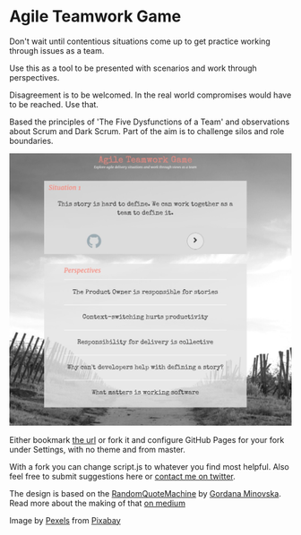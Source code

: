 # Agile Teamwork Game

Don't wait until contentious situations come up to get practice working through issues as a team.

Use this as a tool to be presented with scenarios and work through perspectives.

Disagreement is to be welcomed. In the real world compromises would have to be reached. Use that.

Based the principles of 'The Five Dysfunctions of a Team' and observations about Scrum and Dark Scrum. Part of the aim is to challenge silos and role boundaries.

![Snapshot Image](images/final.jpg)

Either bookmark [the url](https://ryandawsonuk.github.io/AgileTeamworkGame/) or fork it and configure GitHub Pages for your fork under Settings, with no theme and from master.

With a fork you can change script.js to whatever you find most helpful. Also feel free to submit suggestions here or [contact me on twitter](https://twitter.com/ryandawsongb).

The design is based on the [RandomQuoteMachine](https://github.com/gminovska/RandomQuoteMachine) by [Gordana Minovska](https://github.com/gminovska). Read more about the making of that [on medium](https://medium.com/@allsavant/how-i-made-random-quote-machine-dd2933360c95) 

Image by [Pexels](https://pixabay.com/users/Pexels-2286921/?utm_source=link-attribution&amp;utm_medium=referral&amp;utm_campaign=image&amp;utm_content=1835847) from [Pixabay](https://pixabay.com/?utm_source=link-attribution&amp;utm_medium=referral&amp;utm_campaign=image&amp;utm_content=1835847)
